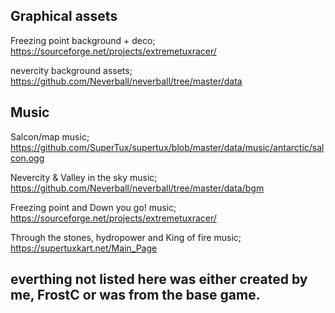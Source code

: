 ## Graphical assets

Freezing point background + deco; https://sourceforge.net/projects/extremetuxracer/

nevercity background assets; https://github.com/Neverball/neverball/tree/master/data

## Music

Salcon/map music; https://github.com/SuperTux/supertux/blob/master/data/music/antarctic/salcon.ogg

Nevercity & Valley in the sky music; https://github.com/Neverball/neverball/tree/master/data/bgm

Freezing point and Down you go! music; https://sourceforge.net/projects/extremetuxracer/

Through the stones, hydropower and King of fire music; https://supertuxkart.net/Main_Page

## everthing not listed here was either created by me, FrostC or was from the base game.